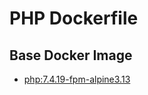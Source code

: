# PHP Dockerfile

## Base Docker Image

* [php:7.4.19-fpm-alpine3.13](https://hub.docker.com/_/php/)
